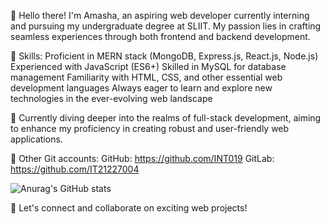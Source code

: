 👋 Hello there! I'm Amasha, an aspiring web developer currently interning and pursuing my undergraduate degree at SLIIT. My passion lies in crafting seamless experiences through both frontend and backend development.

🌟 Skills:
Proficient in MERN stack (MongoDB, Express.js, React.js, Node.js)
Experienced with JavaScript (ES6+)
Skilled in MySQL for database management
Familiarity with HTML, CSS, and other essential web development languages
Always eager to learn and explore new technologies in the ever-evolving web landscape

💼 Currently diving deeper into the realms of full-stack development, aiming to enhance my proficiency in creating robust and user-friendly web applications.

🔗 Other Git accounts:
GitHub: https://github.com/INT019
GitLab: https://github.com/IT21227004

![Anurag's GitHub stats](https://github-readme-stats.vercel.app/api?username=anuraghazra&theme=dark&show_icons=true)

🚀 Let's connect and collaborate on exciting web projects!
